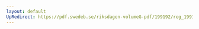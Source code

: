 ```yaml
---
layout: default
UpRedirect: https://pdf.swedeb.se/riksdagen-volumeG-pdf/199192/reg_199192/reg_199192_0824.pdf
---
```

